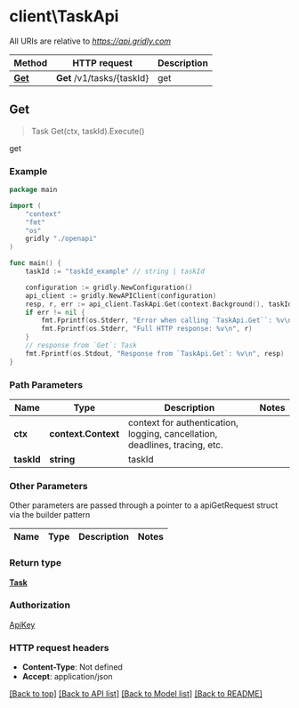# client\TaskApi

All URIs are relative to *https://api.gridly.com*

Method | HTTP request | Description
------------- | ------------- | -------------
[**Get**](TaskApi.md#Get) | **Get** /v1/tasks/{taskId} | get



## Get

> Task Get(ctx, taskId).Execute()

get

### Example

```go
package main

import (
    "context"
    "fmt"
    "os"
    gridly "./openapi"
)

func main() {
    taskId := "taskId_example" // string | taskId

    configuration := gridly.NewConfiguration()
    api_client := gridly.NewAPIClient(configuration)
    resp, r, err := api_client.TaskApi.Get(context.Background(), taskId).Execute()
    if err != nil {
        fmt.Fprintf(os.Stderr, "Error when calling `TaskApi.Get``: %v\n", err)
        fmt.Fprintf(os.Stderr, "Full HTTP response: %v\n", r)
    }
    // response from `Get`: Task
    fmt.Fprintf(os.Stdout, "Response from `TaskApi.Get`: %v\n", resp)
}
```

### Path Parameters


Name | Type | Description  | Notes
------------- | ------------- | ------------- | -------------
**ctx** | **context.Context** | context for authentication, logging, cancellation, deadlines, tracing, etc.
**taskId** | **string** | taskId | 

### Other Parameters

Other parameters are passed through a pointer to a apiGetRequest struct via the builder pattern


Name | Type | Description  | Notes
------------- | ------------- | ------------- | -------------


### Return type

[**Task**](Task.md)

### Authorization

[ApiKey](../README.md#ApiKey)

### HTTP request headers

- **Content-Type**: Not defined
- **Accept**: application/json

[[Back to top]](#) [[Back to API list]](../README.md#documentation-for-api-endpoints)
[[Back to Model list]](../README.md#documentation-for-models)
[[Back to README]](../README.md)

